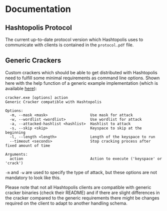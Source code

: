 # Documentation

## Hashtopolis Protocol

The current up-to-date protocol version which Hashtopolis uses to communicate with clients is contained in the `protocol.pdf` file.

## Generic Crackers

Custom crackers which should be able to get distributed with Hashtopolis need to fulfill some minimal requirements as command line options. Shown here with the help function of a generic example implementation (which is available [here](https://github.com/s3inlc/hashtopolis-generic-cracker)):

```
cracker.exe [options] action
Generic Cracker compatible with Hashtopolis

Options:
  -m, --mask <mask>                   Use mask for attack
  -w, --wordlist <wordlist>           Use wordlist for attack
  -a, --attacked-hashlist <hashlist>  Hashlist to attack
  -s, --skip <skip>                   Keyspace to skip at the beginning
  -l, --length <length>               Length of the keyspace to run
  --timeout <seconds>                 Stop cracking process after fixed amount of time

Arguments:
  action                              Action to execute ('keyspace' or 'crack')
```

`-m` and `-w` are used to specify the type of attack, but these options are not mandatory to look like this.

Please note that not all Hashtopolis clients are compatible with generic cracker binaries (check their README) and if there are slight differences in the cracker compared to the generic requirements there might be changes required on the client to adapt to another handling schema.
